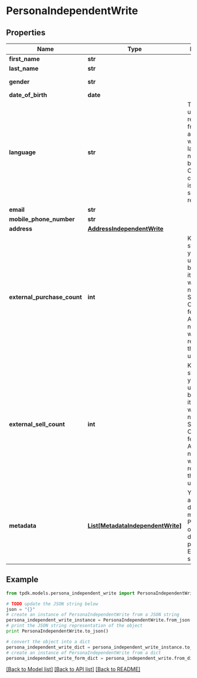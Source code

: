 # PersonaIndependentWrite



## Properties

Name | Type | Description | Notes
------------ | ------------- | ------------- | -------------
**first_name** | **str** |  | 
**last_name** | **str** |  | 
**gender** | **str** |  | [default to 'RATHER_NOT_SAY']
**date_of_birth** | **date** |  | [optional] 
**language** | **str** | That data is used for rendering the frontend application with given language. If not set, will be inferred. Custom codes can be issued for specific requirements. | [optional] 
**email** | **str** |  | [optional] 
**mobile_phone_number** | **str** |  | [optional] 
**address** | [**AddressIndependentWrite**](AddressIndependentWrite.md) |  | [optional] 
**external_purchase_count** | **int** | Knowing the statistics on your user is used to better know its profile when you do not use the Safe-Checkout feature. Although it is not required, we recommend that you keep us informed. | [optional] 
**external_sell_count** | **int** | Knowing the statistics on your user is used to better know its profile when you do not use the Safe-Checkout feature. Although it is not required, we recommend that you keep us informed. | [optional] 
**metadata** | [**List[MetadataIndependentWrite]**](MetadataIndependentWrite.md) | You can assign different meta to your Persona object for different purposes. eg. Ease searching. | [optional] 

## Example

```python
from tpdk.models.persona_independent_write import PersonaIndependentWrite

# TODO update the JSON string below
json = "{}"
# create an instance of PersonaIndependentWrite from a JSON string
persona_independent_write_instance = PersonaIndependentWrite.from_json(json)
# print the JSON string representation of the object
print PersonaIndependentWrite.to_json()

# convert the object into a dict
persona_independent_write_dict = persona_independent_write_instance.to_dict()
# create an instance of PersonaIndependentWrite from a dict
persona_independent_write_form_dict = persona_independent_write.from_dict(persona_independent_write_dict)
```
[[Back to Model list]](../README.md#documentation-for-models) [[Back to API list]](../README.md#documentation-for-api-endpoints) [[Back to README]](../README.md)


